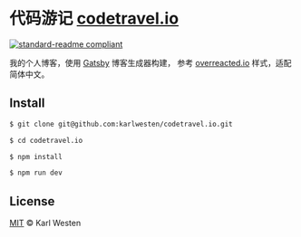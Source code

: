 # 代码游记 [codetravel.io](https://codetravel.io/)

[![standard-readme compliant](https://img.shields.io/badge/readme%20style-standard-brightgreen.svg?style=flat-square)](https://github.com/RichardLitt/standard-readme)

我的个人博客，使用 [Gatsby](https://www.gatsbyjs.com/) 博客生成器构建， 参考 [overreacted.io](https://overreacted.io/) 样式，适配简体中文。

## Install

```sh
$ git clone git@github.com:karlwesten/codetravel.io.git

$ cd codetravel.io

$ npm install

$ npm run dev
```

## License

[MIT](LICENSE) © Karl Westen
